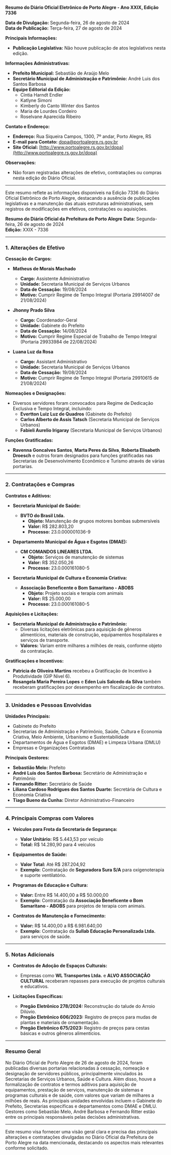 **Resumo do Diário Oficial Eletrônico de Porto Alegre - Ano XXIX, Edição 7336**

**Data de Divulgação:** Segunda-feira, 26 de agosto de 2024  
**Data de Publicação:** Terça-feira, 27 de agosto de 2024

**Principais Informações:**
- **Publicação Legislativa:** Não houve publicação de atos legislativos nesta edição.
  
**Informações Administrativas:**
- **Prefeito Municipal:** Sebastião de Araújo Melo
- **Secretário Municipal de Administração e Patrimônio:** André Luis dos Santos Barbosa
- **Equipe Editorial da Edição:**
  - Cíntia Harndt Endler
  - Katlyne Simoni
  - Kimberly do Canto Winter dos Santos
  - Maria de Lourdes Cordeiro
  - Roselvane Aparecida Ribeiro

**Contato e Endereço:**
- **Endereço:** Rua Siqueira Campos, 1300, 7º andar, Porto Alegre, RS
- **E-mail para Contato:** dopa@portoalegre.rs.gov.br
- **Site Oficial:** [http://www.portoalegre.rs.gov.br/dopa](http://www.portoalegre.rs.gov.br/dopa)

**Observações:**
- Não foram registradas alterações de efetivo, contratações ou compras nesta edição do Diário Oficial.

---

Este resumo reflete as informações disponíveis na Edição 7336 do Diário Oficial Eletrônico de Porto Alegre, destacando a ausência de publicações legislativas e a manutenção das atuais estruturas administrativas, sem registros de modificações em efetivos, contratações ou aquisições.

**Resumo do Diário Oficial da Prefeitura de Porto Alegre**
**Data:** Segunda-feira, 26 de agosto de 2024  
**Edição:** XXIX - 7336

---

### **1. Alterações de Efetivo**

**Cessação de Cargos:**
- **Matheus de Morais Machado**  
  - **Cargo:** Assistente Administrativo  
  - **Unidade:** Secretaria Municipal de Serviços Urbanos  
  - **Data de Cessação:** 19/08/2024  
  - **Motivo:** Cumprir Regime de Tempo Integral (Portaria 29914007 de 21/08/2024)

- **Jhonny Prado Silva**  
  - **Cargo:** Coordenador-Geral  
  - **Unidade:** Gabinete do Prefeito  
  - **Data de Cessação:** 14/08/2024  
  - **Motivo:** Cumprir Regime Especial de Trabalho de Tempo Integral (Portaria 29933984 de 22/08/2024)

- **Luana Luz da Rosa**  
  - **Cargo:** Assistant Administrativo  
  - **Unidade:** Secretaria Municipal de Serviços Urbanos  
  - **Data de Cessação:** 19/08/2024  
  - **Motivo:** Cumprir Regime de Tempo Integral (Portaria 29910615 de 21/08/2024)

**Nomeações e Designações:**
- Diversos servidores foram convocados para Regime de Dedicação Exclusiva e Tempo Integral, incluindo:
  - **Evertton Luiz Luz de Quadros** (Gabinete do Prefeito)
  - **Carlos Alberto de Assis Tatsch** (Secretaria Municipal de Serviços Urbanos)
  - **Fabieli Aurelio Irigaray** (Secretaria Municipal de Serviços Urbanos)

**Funções Gratificadas:**
- **Ravenna Goncalves Santos**, **Marta Peres da Silva**, **Roberta Elisabeth Droesch** e outros foram designados para funções gratificadas nas Secretarias de Desenvolvimento Econômico e Turismo através de várias portarias.

---

### **2. Contratações e Compras**

**Contratos e Aditivos:**
- **Secretaria Municipal de Saúde:**
  - **BVTO do Brasil Ltda.**  
    - **Objeto:** Manutenção de grupos motores bombas submersíveis  
    - **Valor:** R$ 282.803,20  
    - **Processo:** 23.0.000001036-9

- **Departamento Municipal de Água e Esgotos (DMAE):**
  - **CM COMANDOS LINEARES LTDA.**  
    - **Objeto:** Serviços de manutenção de sistemas  
    - **Valor:** R$ 352.050,26  
    - **Processo:** 23.0.000161080-5

- **Secretaria Municipal de Cultura e Economia Criativa:**
  - **Associação Beneficente o Bom Samaritano - ABOBS**  
    - **Objeto:** Projeto sociais e terapia com animais  
    - **Valor:** R$ 25.000,00  
    - **Processo:** 23.0.000161080-5

**Aquisições e Licitações:**
- **Secretaria Municipal de Administração e Patrimônio:**
  - Diversas licitações eletrônicas para aquisição de gêneros alimentícios, materiais de construção, equipamentos hospitalares e serviços de transporte.
  - **Valores:** Variam entre milhares a milhões de reais, conforme objeto da contratação.

**Gratificações e Incentivos:**
- **Patricia de Oliveira Martins** recebeu a Gratificação de Incentivo à Produtividade (GIP Nível 6).
- **Rosangela Maria Pereira Lopes** e **Eden Luis Salcedo da Silva** também receberam gratificações por desempenho em fiscalização de contratos.

---

### **3. Unidades e Pessoas Envolvidas**

**Unidades Principais:**
- Gabinete do Prefeito
- Secretarias de Administração e Patrimônio, Saúde, Cultura e Economia Criativa, Meio Ambiente, Urbanismo e Sustentabilidade
- Departamentos de Água e Esgotos (DMAE) e Limpeza Urbana (DMLU)
- Empresas e Organizações Contratadas

**Principais Gestores:**
- **Sebastião Melo:** Prefeito
- **André Luis dos Santos Barbosa:** Secretário de Administração e Patrimônio
- **Fernando Ritter:** Secretário de Saúde
- **Liliana Cardoso Rodrigues dos Santos Duarte:** Secretária de Cultura e Economia Criativa
- **Tiago Bueno da Cunha:** Diretor Administrativo-Financeiro

---

### **4. Principais Compras com Valores**

- **Veículos para Frota da Secretaria de Segurança:**
  - **Valor Unitário:** R$ 5.443,53 por veículo
  - **Total:** R$ 14.280,90 para 4 veículos

- **Equipamentos de Saúde:**
  - **Valor Total:** Até R$ 287.204,92
  - **Exemplo:** Contratação de **Seguradora Sura S/A** para oxigenoterapia e suporte ventilatório.

- **Programas de Educação e Cultura:**
  - **Valor:** Entre R$ 14.400,00 a R$ 50.000,00
  - **Exemplo:** Contratação da **Associação Beneficente o Bom Samaritano - ABOBS** para projetos de terapia com animais.

- **Contratos de Manutenção e Fornecimento:**
  - **Valor:** R$ 14.400,00 a R$ 6.981.640,00
  - **Exemplo:** Contratação da **Sullab Educação Personalizada Ltda.** para serviços de saúde.

---

### **5. Notas Adicionais**

- **Contratos de Adoção de Espaços Culturais:**
  - Empresas como **WL Transportes Ltda.** e **ALVO ASSOCIAÇÃO CULTURAL** receberam repasses para execução de projetos culturais e educativos.

- **Licitações Específicas:**
  - **Pregão Eletrônico 278/2024:** Reconstrução do talude do Arroio Dilúvio.
  - **Pregão Eletrônico 606/2023:** Registro de preços para mudas de plantas e materiais de ornamentação.
  - **Pregão Eletrônico 675/2023:** Registro de preços para cestas básicas e outros gêneros alimentícios.

---

### **Resumo Geral**

No Diário Oficial de Porto Alegre de 26 de agosto de 2024, foram publicadas diversas portarias relacionadas à cessação, nomeação e designação de servidores públicos, principalmente vinculados às Secretarias de Serviços Urbanos, Saúde e Cultura. Além disso, houve a formalização de contratos e termos aditivos para aquisição de equipamentos, prestação de serviços, manutenção de sistemas e programas culturais e de saúde, com valores que variam de milhares a milhões de reais. As principais unidades envolvidas incluem o Gabinete do Prefeito, Secretarias específicas e departamentos como DMAE e DMLU. Gestores como Sebastião Melo, André Barbosa e Fernando Ritter estão entre os principais responsáveis pelas decisões administrativas.

---

Este resumo visa fornecer uma visão geral clara e precisa das principais alterações e contratações divulgadas no Diário Oficial da Prefeitura de Porto Alegre na data mencionada, destacando os aspectos mais relevantes conforme solicitado.